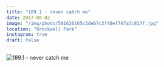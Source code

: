 ```yaml
---
title: "189.1 - never catch me"
date: 2017-08-02
image: "/img/photo/501626165c3de67c3f40ef767a3c817f.jpg"
location: "Brockwell Park"
instagram: true
draft: false
---
```


![189.1 - never catch me](/img/photo/501626165c3de67c3f40ef767a3c817f.jpg)
